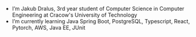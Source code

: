 - I’m Jakub Dralus, 3rd year student of Computer Science in Computer Engineering
  at Cracow's University of Technology
- I’m currently learning Java Spring Boot, PostgreSQL, Typescript, React, Pytorch, AWS, Java EE, JUnit



<!---
- 💞️ Looking for an internship
- Contact: jakub.dralus@gmail.com

JakubDralus/JakubDralus is a ✨ special ✨ repository because its `README.md` (this file) appears on your GitHub profile.
You can click the Preview link to take a look at your changes.
--->

